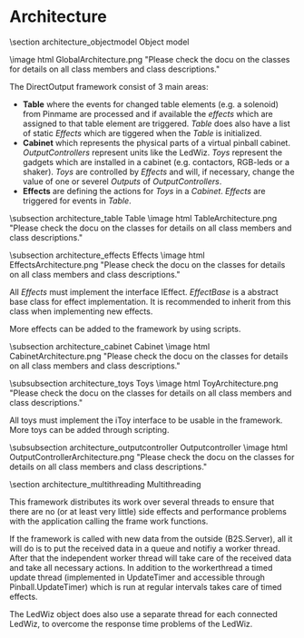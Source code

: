 ﻿Architecture
============

\section architecture_objectmodel Object model 

\image html GlobalArchitecture.png "Please check the docu on the classes for details on all class members and class descriptions."

The DirectOutput framework consist of 3 main areas:

* __Table__ where the events for changed table elements (e.g. a solenoid) from Pinmame are processed and if available the _effects_ which are assigned to that table element are triggered. _Table_ does also have a list of static _Effects_ which are tiggered when the _Table_ is initialized.
* __Cabinet__ which represents the physical parts of a virtual pinball cabinet. _OutputControllers_ represent units like the LedWiz. _Toys_ represent the gadgets which are installed in a cabinet (e.g. contactors, RGB-leds or a shaker). _Toys_ are controlled by _Effects_ and will, if necessary, change the value of one or severel _Outputs_ of _OutputControllers_.
* __Effects__ are defining the actions for _Toys_ in a _Cabinet_. _Effects_ are triggered for events in _Table_.

\subsection architecture_table Table 
\image html TableArchitecture.png "Please check the docu on the classes for details on all class members and class descriptions."

\subsection architecture_effects Effects 
\image html EffectsArchitecture.png "Please check the docu on the classes for details on all class members and class descriptions."

All _Effects_ must implement the interface IEffect. _EffectBase_ is a abstract base class for effect implementation. It is recommended to inherit from this class when implementing new effects.

More effects can be added to the framework by using scripts.

\subsection architecture_cabinet Cabinet 
\image html CabinetArchitecture.png "Please check the docu on the classes for details on all class members and class descriptions."

\subsubsection architecture_toys Toys 
\image html ToyArchitecture.png "Please check the docu on the classes for details on all class members and class descriptions."

All toys must implement the iToy interface to be usable in the framework. More toys can be added through scripting.

\subsubsection architecture_outputcontroller Outputcontroller 
\image html OutputControllerArchitecture.png "Please check the docu on the classes for details on all class members and class descriptions."

\section architecture_multithreading Multithreading

This framework distributes its work over several threads to ensure that there are no (or at least very little) side effects and performance problems with the application calling the frame work functions.

If the framework is called with new data from the outside (B2S.Server), all it will do is to put the received data in a queue and notifiy a worker thread. After that the independent worker thread will take care of the received data and take all necessary actions.
In addition to the workerthread a timed update thread (implemented in UpdateTimer and accessible through Pinball.UpdateTimer) which is run at regular intervals takes care of timed effects.

The LedWiz object does also use a separate thread for each connected LedWiz, to overcome the response time problems of the LedWiz. 
